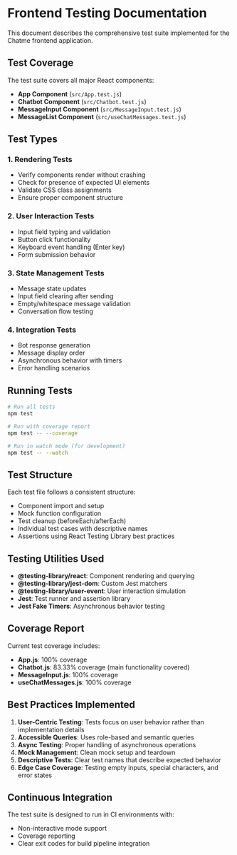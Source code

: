 # Frontend Testing Documentation

This document describes the comprehensive test suite implemented for the Chatme frontend application.

## Test Coverage

The test suite covers all major React components:

- **App Component** (`src/App.test.js`)
- **Chatbot Component** (`src/Chatbot.test.js`) 
- **MessageInput Component** (`src/MessageInput.test.js`)
- **MessageList Component** (`src/useChatMessages.test.js`)

## Test Types

### 1. Rendering Tests
- Verify components render without crashing
- Check for presence of expected UI elements
- Validate CSS class assignments
- Ensure proper component structure

### 2. User Interaction Tests
- Input field typing and validation
- Button click functionality
- Keyboard event handling (Enter key)
- Form submission behavior

### 3. State Management Tests
- Message state updates
- Input field clearing after sending
- Empty/whitespace message validation
- Conversation flow testing

### 4. Integration Tests
- Bot response generation
- Message display order
- Asynchronous behavior with timers
- Error handling scenarios

## Running Tests

```bash
# Run all tests
npm test

# Run with coverage report
npm test -- --coverage

# Run in watch mode (for development)
npm test -- --watch
```

## Test Structure

Each test file follows a consistent structure:
- Component import and setup
- Mock function configuration
- Test cleanup (beforeEach/afterEach)
- Individual test cases with descriptive names
- Assertions using React Testing Library best practices

## Testing Utilities Used

- **@testing-library/react**: Component rendering and querying
- **@testing-library/jest-dom**: Custom Jest matchers
- **@testing-library/user-event**: User interaction simulation
- **Jest**: Test runner and assertion library
- **Jest Fake Timers**: Asynchronous behavior testing

## Coverage Report

Current test coverage includes:
- **App.js**: 100% coverage
- **Chatbot.js**: 83.33% coverage (main functionality covered)
- **MessageInput.js**: 100% coverage  
- **useChatMessages.js**: 100% coverage

## Best Practices Implemented

1. **User-Centric Testing**: Tests focus on user behavior rather than implementation details
2. **Accessible Queries**: Uses role-based and semantic queries
3. **Async Testing**: Proper handling of asynchronous operations
4. **Mock Management**: Clean mock setup and teardown
5. **Descriptive Tests**: Clear test names that describe expected behavior
6. **Edge Case Coverage**: Testing empty inputs, special characters, and error states

## Continuous Integration

The test suite is designed to run in CI environments with:
- Non-interactive mode support
- Coverage reporting
- Clear exit codes for build pipeline integration